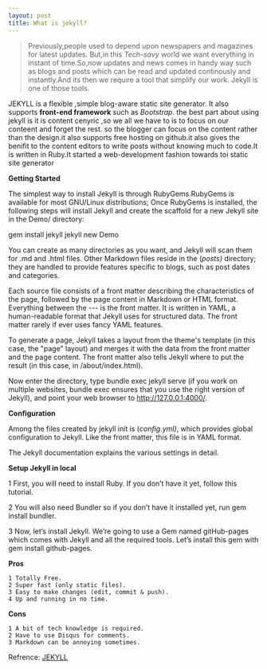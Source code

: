 ```yaml
---
layout: post
title: What is jekyll?
---
```

   
> Previously,people used to depend upon newspapers and magazines for latest updates. But,in this _Tech-savy_ world we want everything in instant of time.So,now updates and news comes in handy way such as blogs and posts which can be read and updated continously and instantly.And its then we require a tool that simplify our work. Jekyll  is one of those tools.
      
   JEKYLL is a  flexible ,simple blog-aware static site generator. It also supports **front-end framework** such as _Bootstrap_. the best part about using jekyll is it is content cenyric ,so we all we have to is to focus on our conteent and forget the rest. so the blogger can focus on the content rather than the design.it also supports free hosting on github.it also gives the benifit to the content editors to write posts without knowing much to code.It is written in Ruby.It started a web-development fashion towards toi static site generator

**Getting Started**

The simplest way to install Jekyll is through RubyGems.RubyGems is available for most GNU/Linux distributions; Once RubyGems is installed, the following steps will install Jekyll and create the scaffold for a new Jekyll site in the Demo/ directory:

gem install jekyll jekyll new Demo

You can create as many directories as you want, and Jekyll will scan them for .md and .html files. Other Markdown files reside in the (_posts)_ directory; they are handled to provide features specific to blogs, such as post dates and categories.

Each source file consists of a front matter describing the characteristics of the page, followed by the page content in Markdown or HTML format. 
Everything between the --- is the front matter. It is written in YAML, a human-readable format that Jekyll uses for structured data. The front matter rarely if ever uses fancy YAML features.

To generate a page, Jekyll takes a layout from the theme's template (in this case, the "page" layout) and merges it with the data from the front matter and the page content. The front matter also tells Jekyll where to put the result (in this case, in /about/index.html).

Now enter the directory, type bundle exec jekyll serve (if you work on multiple websites, bundle exec ensures that you use the right version of Jekyll), and point your web browser to http://127.0.0.1:4000/. 

**Configuration**

Among the files created by jekyll init is (_config.yml)_, which provides global configuration to Jekyll. Like the front matter, this file is in YAML format.

The Jekyll documentation explains the various settings in detail.

**Setup Jekyll in local**

   1 First, you will need to install Ruby. If you don’t have it yet, follow this tutorial.

   2 You will also need Bundler so if you don’t have it installed yet, run gem install bundler.

   3 Now, let’s install Jekyll. We’re going to use a Gem named gitHub-pages which comes with Jekyll and all the required tools. Let’s install this gem with gem install github-pages.



**Pros**

    1 Totally Free.
    2 Super fast (only static files).
    3 Easy to make changes (edit, commit & push).
    4 Up and running in no time.

**Cons**

    1 A bit of tech knowledge is required.
    2 Have to use Disqus for comments.
    3 Markdown can be annoying sometimes.  

Refrence: [JEKYLL](https://jekyllrb.com/)
